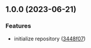## 1.0.0 (2023-06-21)


### Features

* initialize repository ([3448f07](https://github.com/bed-and-breakfast/nestjs-improved-http-module/commit/3448f079ef20607412b5ccc83ae86cd4e7351f86))
